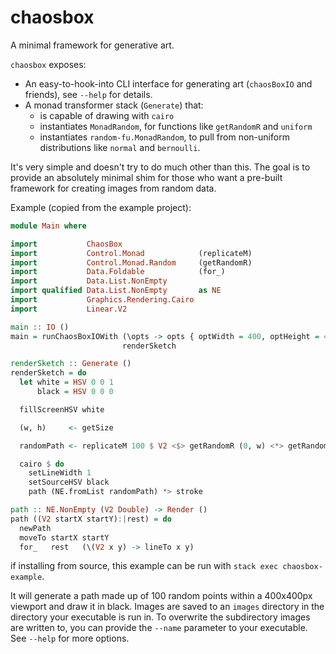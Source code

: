 # chaosbox

A minimal framework for generative art.

`chaosbox` exposes:

- An easy-to-hook-into CLI interface for generating art (`chaosBoxIO` and friends),
  see `--help` for details.
- A monad transformer stack (`Generate`) that:
  - is capable of drawing with `cairo`
  - instantiates `MonadRandom`, for functions like `getRandomR` and `uniform`
  - instantiates `random-fu.MonadRandom`, to pull from non-uniform distributions like `normal` and `bernoulli`.

It's very simple and doesn't try to do much other than this. The goal is to
provide an absolutely minimal shim for those who want a pre-built framework for
creating images from random data.

Example (copied from the example project):

```hs
module Main where

import           ChaosBox
import           Control.Monad            (replicateM)
import           Control.Monad.Random     (getRandomR)
import           Data.Foldable            (for_)
import           Data.List.NonEmpty
import qualified Data.List.NonEmpty       as NE
import           Graphics.Rendering.Cairo
import           Linear.V2

main :: IO ()
main = runChaosBoxIOWith (\opts -> opts { optWidth = 400, optHeight = 400 })
                         renderSketch

renderSketch :: Generate ()
renderSketch = do
  let white = HSV 0 0 1
      black = HSV 0 0 0

  fillScreenHSV white

  (w, h)     <- getSize

  randomPath <- replicateM 100 $ V2 <$> getRandomR (0, w) <*> getRandomR (0, h)

  cairo $ do
    setLineWidth 1
    setSourceHSV black
    path (NE.fromList randomPath) *> stroke

path :: NE.NonEmpty (V2 Double) -> Render ()
path ((V2 startX startY):|rest) = do
  newPath
  moveTo startX startY
  for_   rest   (\(V2 x y) -> lineTo x y)
```

if installing from source, this example can be run with `stack exec chaosbox-example`.

It will generate a path made up of 100 random points within a 400x400px viewport
and draw it in black. Images are saved to an `images` directory in the directory
your executable is run in. To overwrite the subdirectory images are written to,
you can provide the `--name` parameter to your executable. See `--help` for
more options.
